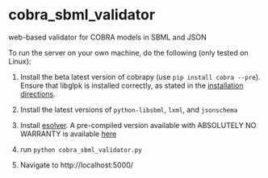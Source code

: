 # cobra_sbml_validator
web-based validator for COBRA models in SBML and JSON

To run the server on your own machine, do the following (only tested on Linux):

1) Install the beta latest version of cobrapy (use ```pip install cobra --pre```).
Ensure that libglpk is installed correctly, as stated in the
[installation directions](https://github.com/opencobra/cobrapy/blob/master/INSTALL.md).

2) Install the latest versions of ```python-libsbml```, ```lxml```, and ```jsonschema```

3) Install [esolver](http://www.dii.uchile.cl/~daespino/ESolver_doc/main.html).
A pre-compiled version available with ABSOLUTELY NO WARRANTY is available
[here](https://opencobra.github.io/pypi_cobrapy_travis/esolver.gz)

4) run ```python cobra_sbml_validator.py```

5) Navigate to http://localhost:5000/
